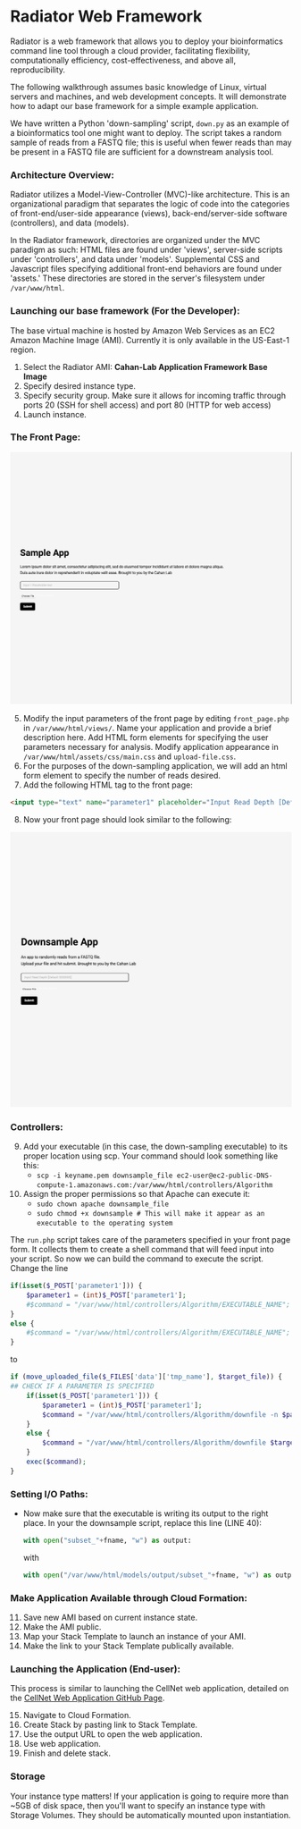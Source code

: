 # Radiator Web Framework

Radiator is a web framework that allows you to deploy your bioinformatics command line tool through a cloud provider, facilitating flexibility, computationally efficiency, cost-effectiveness, and above all, reproducibility.

The following walkthrough assumes basic knowledge of Linux, virtual servers and machines, and web development concepts. It will demonstrate how to adapt our base framework for a simple example application.

We have written a Python 'down-sampling' script, `down.py` as an example of a bioinformatics tool one might want to deploy. The script takes a random sample of reads from a FASTQ file; this is useful when fewer reads than may be present in a FASTQ file are sufficient for a downstream analysis tool.

### Architecture Overview:
Radiator utilizes a Model-View-Controller (MVC)-like architecture. This is an organizational paradigm that separates the logic of code into the categories of front-end/user-side appearance (views), back-end/server-side software (controllers), and data (models). 

In the Radiator framework, directories are organized under the MVC paradigm as such: HTML files are found under 'views', server-side scripts under 'controllers', and data under 'models'.  Supplemental CSS and Javascript files specifying additional front-end behaviors are found under 'assets.' These directories are stored in the server's filesystem under `/var/www/html`. 


### Launching our base framework (For the Developer):
The base virtual machine is hosted by Amazon Web Services as an EC2 Amazon Machine Image (AMI). Currently it is only available in the US-East-1 region.
1.  Select the Radiator AMI: **Cahan-Lab Application Framework Base Image** <AMI ID: ami-5dd1db27>
2.  Specify desired instance type.
3.  Specify security group. Make sure it allows for incoming traffic through ports 20 (SSH for shell access) and port 80 (HTTP for web access)
4.  Launch instance.

### The Front Page:
![frontpage](md_images/blank_front_page.JPEG)

5. Modify the input parameters of the front page by editing `front_page.php` in `/var/www/html/views/`.
   Name your application and provide a brief description here. 
   Add HTML form elements for specifying the user parameters necessary for analysis. 
   Modify application appearance in `/var/www/html/assets/css/main.css` and `upload-file.css`.
6. For the purposes of the down-sampling application, we will add an html form element to specify the number of reads desired. 
7. Add the following HTML tag to the front page:
```html
<input type="text" name="parameter1" placeholder="Input Read Depth [Default 5000000]"/>
```
8. Now your front page should look similar to the following:

![frontpage](md_images/downsample_front_page.JPEG)

### Controllers:
9. Add your executable (in this case, the down-sampling executable) to its proper location using scp. Your command should look something like this:
    - ```scp -i keyname.pem downsample_file ec2-user@ec2-public-DNS-compute-1.amazonaws.com:/var/www/html/controllers/Algorithm```
10. Assign the proper permissions so that Apache can execute it:
    - ```sudo chown apache downsample_file``` 
    - ```sudo chmod +x downsample # This will make it appear as an executable to the operating system```

The `run.php` script takes care of the parameters specified in your front page form. It collects them to create a shell command that will feed input into your script.
So now we can build the command to execute the script. Change the line
```php
if(isset($_POST['parameter1'])) {
    $parameter1 = (int)$_POST['parameter1'];
    #$command = "/var/www/html/controllers/Algorithm/EXECUTABLE_NAME";
}
else {
    #$command = "/var/www/html/controllers/Algorithm/EXECUTABLE_NAME";
}
```

to 

```php
if (move_uploaded_file($_FILES['data']['tmp_name'], $target_file)) {
## CHECK IF A PARAMETER IS SPECIFIED
    if(isset($_POST['parameter1'])) {
        $parameter1 = (int)$_POST['parameter1'];
        $command = "/var/www/html/controllers/Algorithm/downfile -n $parameter1 $target_file";
    }
    else {
        $command = "/var/www/html/controllers/Algorithm/downfile $target_file";
    }
    exec($command);
}
```

### Setting I/O Paths:
- Now make sure that the executable is writing its output to the right place. In your the downsample script, replace this line (LINE 40):
    ```python
    with open("subset_"+fname, "w") as output:
    ```
    with

    ```python
    with open("/var/www/html/models/output/subset_"+fname, "w") as output:
    ```
### Make Application Available through Cloud Formation:

11. Save new AMI based on current instance state.
12. Make the AMI public.
13. Map your Stack Template to launch an instance of your AMI.
14. Make the link to your Stack Template publically available. 

### Launching the Application (End-user):

This process is similar to launching the CellNet web application, detailed on the [CellNet Web Application GitHub Page](https://github.com/pcahan1/CellNet_Cloud).

15. Navigate to Cloud Formation.
16. Create Stack by pasting link to Stack Template.
17. Use the output URL to open the web application.
18. Use web application.
19. Finish and delete stack.  


### Storage
Your instance type matters! If your application is going to require more than ~5GB of disk space, then you'll want to specify an instance type with Storage Volumes. They should be automatically mounted upon instantiation.


